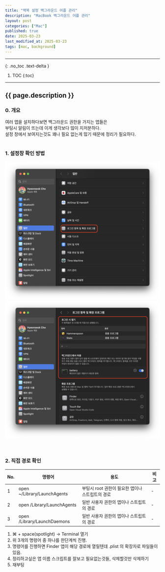 ```yaml
---
title: "맥북 설정 백그라운드 어플 관리"
description: "MacBook 백그라운드 어플 관리"
layout: post
categories: ["Mac"]
published: true
date: 2025-03-23
last_modified_at: 2025-03-23
tags: [mac, background]
---
```

---
{: .no_toc .text-delta }

1. TOC
{:toc}
---

<!-- 글의 제목은 ##
    나머지 큰 제목은 ###
    이후 나머지는 3개이상 -->

## {{ page.description }}

### 0. 개요
여러 앱을 설치하다보면 백그라운드 권한을 가지는 앱들은<br>
부팅시 알림이 뜨는데 이게 생각보다 많이 지저분하다.<br>
설정 창에서 보여지는것도 꽤나 필요 없는게 많기 때문에 정리가 필요하다.<br>
<br>

### 1. 설정창 확인 방법
<div class = 'image-gallery'>
    <img src ='/assets/img/2025-03-23-mac-background-1.png' alt='mac-background-1'>
    <img src ='/assets/img/2025-03-23-mac-background-2.png' alt='mac-background-2'>
</div>
<br>
<br>

### 2. 직접 경로 확인

| No. | 명령어 | 용도 | 비고 |
| --- | --- | -- | -- |
| 1 | open ~/Library/LaunchAgents | 부팅시 root 권한이 필요한 앱이나 스트립트의 경로 | - |
| 2 | open /Library/LaunchAgents | 일반 사용자 권한의 앱이나 스트립트의 경로 | - |
| 3 | open /Library/LaunchDaemons | 일반 사용자 권한의 앱이나 스트립트의 경로 | - |

1. ⌘ + space(spotlight) -> Terminal 열기
2. 위 3개의 명령어 중 하나를 한단계씩 진행.
3. 명령어를 진행하면 Finder 앱이 해당 경로에 열릴텐데 .plist 의 확장자로 파일들이 있음.
4. 정리하고싶은 앱 이름 스크립트를 잘보고 필요없는것들, 삭제할것만 삭제하기
5. 재부팅
<br>
<br>
